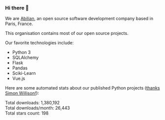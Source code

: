 ### Hi there 👋

We are [Abilian](https://abilian.com/), an open source software development company based in Paris, France.

This organisation contains most of our open source projects.

Our favorite technologies include:

- Python 3
- SQLAlchemy
- Flask
- Pandas
- Sciki-Learn
- Vue.js

Here are some automated stats about our published Python projects
([thanks Simon Willison!][sw-post]):

<!--marker-->
Total downloads: 1,380,192<br>
Total downloads/month: 26,443<br>
Total stars count: 198
<!--end-->

[sw-post]: https://simonwillison.net/2020/Jul/10/self-updating-profile-readme/